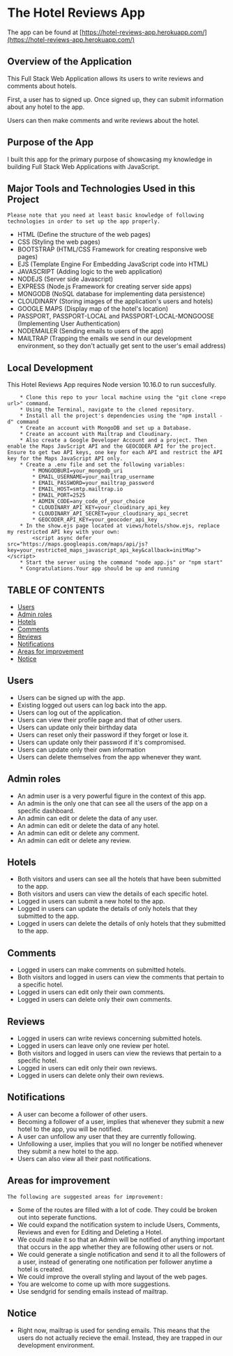 # The Hotel Reviews App

The app can be found at [https://hotel-reviews-app.herokuapp.com/](https://hotel-reviews-app.herokuapp.com/)

## Overview of the Application
This Full Stack Web Application allows its users to write reviews and comments about hotels.

First, a user has to signed up. Once signed up, they can submit information about any hotel to the app.

Users can then make comments and write reviews about the hotel.

## Purpose of the App
I built this app for the primary purpose of showcasing my knowledge in building Full Stack Web Applications with JavaScript.

## Major Tools and Technologies Used in this Project
    Please note that you need at least basic knowledge of following technologies in order to set up the app properly.
* HTML (Define the structure of the web pages)
* CSS (Styling the web pages)
* BOOTSTRAP (HTML/CSS Framework for creating responsive web pages)
* EJS (Template Engine For Embedding JavaScript code into HTML)
* JAVASCRIPT (Adding logic to the web application)
* NODEJS (Server side Javascript)
* EXPRESS (Node.js Framework for creating server side apps)
* MONGODB (NoSQL database for implementing data persistence)
* CLOUDINARY (Storing images of the application's users and hotels)
* GOOGLE MAPS (Display map of the hotel's location)
* PASSPORT, PASSPORT-LOCAL and PASSPORT-LOCAL-MONGOOSE (Implementing User Authentication)
* NODEMAILER (Sending emails to users of the app)
* MAILTRAP (Trapping the emails we send in our development environment, so they don't actually get sent to the user's email address)

## Local Development
This Hotel Reviews App requires Node version 10.16.0 to run succesfully.

```
    * Clone this repo to your local machine using the "git clone <repo url>" command.
    * Using the Terminal, navigate to the cloned repository.
    * Install all the project's dependencies using the "npm install -d" command
    * Create an account with MongoDB and set up a Database.
    * Create an account with Mailtrap and Cloudinary.
    * Also create a Google Developer Account and a project. Then enable the Maps JavScript API and the GEOCODER API for the project. Ensure to get two API keys, one key for each API and restrict the API key for the Maps JavaScript API only.
    * Create a .env file and set the following variables:
        * MONGODBURI=your_mongodb_uri
        * EMAIL_USERNAME=your_mailtrap_username
        * EMAIL_PASSWORD=your_mailtrap_password
        * EMAIL_HOST=smtp.mailtrap.io
        * EMAIL_PORT=2525
        * ADMIN_CODE=any_code_of_your_choice
        * CLOUDINARY_API_KEY=your_cloudinary_api_key
        * CLOUDINARY_API_SECRET=your_cloudinary_api_secret
        * GEOCODER_API_KEY=your_geocoder_api_key 
    * In the show.ejs page located at views/hotels/show.ejs, replace my restricted API key with your own:
        <script async defer src="https://maps.googleapis.com/maps/api/js?key=your_restricted_maps_javascript_api_key&callback=initMap"></script>
    * Start the server using the command "node app.js" or "npm start"
    * Congratulations.Your app should be up and running
```

## TABLE OF CONTENTS
* [Users](#users)
* [Admin roles](#admin-roles)
* [Hotels](#hotels)
* [Comments](#comments)
* [Reviews](#reviews)
* [Notifications](#notifications)
* [Areas for improvement](#areas-for-improvement)
* [Notice](#notice)

## Users
* Users can be signed up with the app.
* Existing logged out users can log back into the app.
* Users can log out of the application.
* Users can view their profile page and that of other users.
* Users can update only their birthday data
* Users can reset only their password if they forget or lose it.
* Users can update only their password if it's compromised.
* Users can update only their own information
* Users can delete themselves from the app whenever they want.

## Admin roles
* An admin user is a very powerful figure in the context of this app.
* An admin is the only one that can see all the users of the app on a specific dashboard.
* An admin can edit or delete the data of any user.
* An admin can edit or delete the data of any hotel. 
* An admin can edit or delete any comment.
* An admin can edit or delete any review.

## Hotels
 * Both visitors and users can see all the hotels that have been submitted to the app.
 * Both visitors and users can view the details of each specific hotel.
 * Logged in users can submit a new hotel to the app.
 * Logged in users can update the details of only hotels that they submitted to the app.
 * Logged in users can delete the details of only hotels that they submitted to the app.

## Comments
* Logged in users can make comments on submitted hotels.
* Both visitors and logged in users can view the comments that pertain to a specific hotel.
* Logged in users can edit only their own comments.
* Logged in users can delete only their own comments.

## Reviews
* Logged in users can write reviews concerning submitted hotels.
* Logged in users can leave only one review per hotel.
* Both visitors and logged in users can view the reviews that pertain to a specific hotel.
* Logged in users can edit only their own reviews.
* Logged in users can delete only their own reviews.

## Notifications
* A user can become a follower of other users.
* Becoming a follower of a user, implies that whenever they submit a new hotel to the app, you will be notified.
* A user can unfollow any user that they are currently following.
* Unfollowing a user, implies that you will no longer be notified whenever they submit a new hotel to the app.
* Users can also view all their past notifications.

## Areas for improvement
    The following are suggested areas for improvement:
* Some of the routes are filled with a lot of code. They could be broken out into seperate functions.
* We could expand the notification system to include Users, Comments, Reviews and even for Editing and Deleting a Hotel.
* We could make it so that an Admin will be notified of anything important that occurs in the app whether they are following other users or not.
* We could generate a single notification and send it to all the followers of a user, instead of generating one notification per follower anytime a hotel is created.
* We could improve the overall styling and layout of the web pages.
* You are welcome to come up with more suggestions.
* Use sendgrid for sending emails instead of mailtrap.

## Notice
* Right now, mailtrap is used for sending emails. This means that the users do not actually recieve the email. Instead, they are trapped in our development environment.
